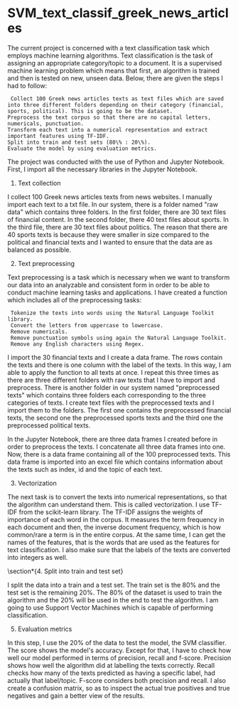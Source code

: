# SVM_text_classif_greek_news_articles



The current project is concerned with a text classification task which employs machine learning algorithms. Text classification is the task of assigning an appropriate category/topic to a document. It is a supervised machine learning problem which means that first, an algorithm is trained and then is tested on new, unseen data. Below, there are given the steps I had to follow:

     Collect 100 Greek news articles texts as text files which are saved into three different folders depending on their category (financial, sports, political). This is going to be the dataset.
    Preprocess the text corpus so that there are no capital letters, numericals, punctuation.
    Transform each text into a numerical representation and extract important features using TF-IDF.
    Split into train and test sets (80\% : 20\%).
    Evaluate the model by using evaluation metrics.

The project was conducted with the use of Python and Jupyter Notebook. First, I import all the necessary libraries in the Jupyter Notebook.

1. Text collection

I collect 100 Greek news articles texts from news websites. I manually import each text to a txt file. In our system, there is a folder named "raw data" which contains three folders. In the first folder, there are 30 text files of financial content. In the second folder, there 40 text files about sports. In the third file, there are 30 text files about politics. The reason that there are 40 sports texts is because they were smaller in size compared to the political and financial texts and I wanted to ensure that the data are as balanced as possible.

2. Text preprocessing

Text preprocessing is a task which is necessary when we want to transform our data into an analyzable and consistent form in order to be able to conduct machine learning tasks and applications. I have created a function which includes all of the preprocessing tasks:


     Tokenize the texts into words using the Natural Language Toolkit library.
     Convert the letters from uppercase to lowercase.
     Remove numericals.
     Remove punctuation symbols using again the Natural Language Toolkit.
     Remove any English characters using Regex.


I import the 30 financial texts and I create a data frame. The rows contain the texts and there is one column with the label of the texts. In this way, I am able to apply the function to all texts at once. I repeat this three times as there are three different folders with raw texts that I have to import and preprocess. There is another folder in our system named "preprocessed texts" which contains three folders each corresponding to the three categories of texts. I create text files with the preprocessed texts and I import them to the folders. The first one contains the preprocessed financial texts, the second one the preprocessed sports texts and the third one the preprocessed political texts. 

In the Jupyter Notebook, there are three data frames I created before in order to preprocess the texts. I concatenate all three data frames into one. Now, there is a data frame containing all of the 100 preprocessed texts. This data frame is imported into an excel file which contains information about the texts such as index, id and the topic of each text.

3. Vectorization

The next task is to convert the texts into numerical representations, so that the algorithm can understand them. This is called vectorization. I use TF-IDF from the scikit-learn library. The TF-IDF assigns the weights of importance of each word in the corpus. It measures the term frequency in each document and then, the inverse document frequency, which is how common/rare a term is in the entire corpus. At the same time, I can get the names of the features, that is the words that are used as the features for text classification. I also make sure that the labels of the texts are converted into integers as well.

\section*{4. Split into train and test set}

I split the data into a train and a test set. The train set is the 80\% and the test set is the remaining 20\%. The 80\% of the dataset is used to train the algorithm and the 20\% will be used in the end to test the algorithm. I am going to use Support Vector Machines which is capable of performing classification.

 
 5. Evaluation metrics 
 
In this step, I use the 20\% of the data to test the model, the SVM classifier. The score shows the model's accuracy. Except for that, I have to check how well our model performed in terms of precision, recall and f-score. Precision shows how well the algorithm did at labelling the texts correctly. Recall checks how many of the texts predicted as having a specific label, had actually that label/topic. F-score considers both precision and recall. I also create a confusion matrix, so as to inspect the actual true positives and true negatives and gain a better view of the results.


